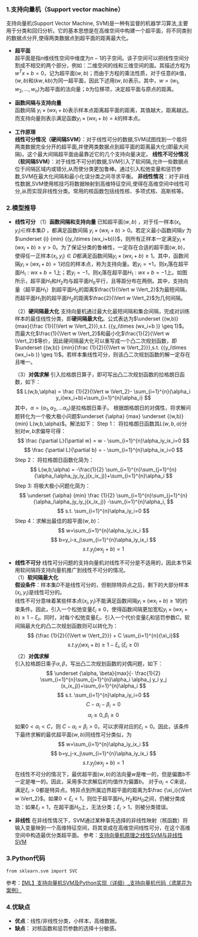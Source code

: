 ### 1.支持向量机（Support vector machine）  
支持向量机(Support Vector Machine, SVM)是一种有监督的机器学习算法,主要用于分类和回归分析。它的基本思想是在高维空间中构建一个超平面，将不同类别的数据点分开,使得两类数据点到超平面的距离最大化。  

- **超平面**  
	 超平面是指$n$维线性空间中维度为$n-1$的子空间。该子空间可以把线性空间分割成不相交的两个部分，例如：二维空间的线和三维空间的面。其描述方程为$w^Tx+b=0$，记为超平面$(w,b)$；而由于方程的乘法性质，对于任意的$k$值，$(w,b)$和$(kw,kb)$为同一超平面，因此下述用$(w,b)$表示。其中，$w=(w_1,w_2,...,w_{n})$为超平面的法向量；$b$为位移项，决定超平面与原点的距离。    
  
- **函数间隔与支持向量**  
	 函数间隔 $y_i\times(wx_i+b)$表示样本点距离超平面的距离，其值越大，距离越远。而支持向量则表示满足函数$y_i\times(wx_i+b)=k$的样本点。  

- **工作原理**   
  **线性可分情况（硬间隔SVM）**：对于线性可分的数据,SVM试图找到一个能将两类数据完全分开的超平面,并使两类数据点到超平面的距离最大化(即最大间隔)。这个最大间隔超平面由最靠近它的几个支持向量决定。 
  **线性不可分情况（软间隔SVM）**：对于线性不可分的数据,SVM引入了软间隔,允许一些数据点位于间隔区域内或错分,从而使分类更加鲁棒。通过引入松弛变量和惩罚参数,SVM在最大化间隔和最小化误分类之间寻求平衡。 
  **非线性情况**：对于非线性数据,SVM使用核技巧将数据映射到高维特征空间,使得在高维空间中线性可分,从而实现非线性分类。常用的核函数包括线性核、多项式核、高斯核等。  

### 2.模型推导
- **线性可分** 
  （1）**函数间隔和支持向量**
	 已知超平面$(w,b)$ ，对于任一样本$(x_i,y_i)$$\in$样本集$D$ ，都满足函数间隔 $y_i\times(wx_i+b)>0$。若定义最小函数间隔$\gamma$ 为$\underset {i} {min} {(y_i\times (wx_i+b))}$，则所有正样本一定满足${y_i\times (wx_i+b )} \geq \gamma >0$。为了保证分类的鲁棒性，一定存在合适的超平面$(w,b)$，使得任一正样本$(x_i,y_i)\in{D}$都满足函数间隔${y_i\times (wx_i+b )} \geq 1$。其中，函数间隔${y_i\times (wx_i+b )} = 1$对应的样本点，称为支持向量。若$y_i=+1$，则$x_i$落在超平面$H_1:wx+b=1$上；若$y_i=-1$，则$x_i$落在超平面$H_1:wx+b=-1$上。如图所示，超平面$H_1$和$H_2$均与超平面$H_0$平行，且等距分布在两侧。其中，支持向量（超平面$H_1$）到超平面$H_0$的距离$\frac{1}{\Vert w \Vert_2}$为最短间隔，而超平面$H_1$到的超平面$H_2$的距离$\frac{2}{\Vert w \Vert_2}$为几何间隔。
  
  （2）**硬间隔最大化**
	 支持向量机通过最大化最短间隔和集合间隔，完成对训练样本的最佳线性分类，即**硬间隔最大化**。公式表达为$\underset {(w,b)} {max}{\frac {1}{{\Vert w \Vert_2}}},s.t. {{y_i\times (wx_i+b )} \geq 1}$。而最大化$\frac{1}{\Vert w \Vert_2}$和最小化$\frac{1}{2}{\Vert w \Vert_2}$等价，因此硬间隔最大化可以重写成一个凸二次规划函数，即$\underset {(w,b)} {min}{\frac {1}{2}{{\Vert w \Vert_2}}},s.t. {{y_i\times (wx_i+b )} \geq 1}$。若样本集线性可分，则该凸二次规划函数的解一定存在且唯一。
  
  （3）**对偶求解**
	  引入拉格朗日算子，即可写出凸二次规划函数的拉格朗日函数，如下： 
  $$
  L(w,b,\alpha) = \frac {1}{2}{\Vert w \Vert_2}- \sum_{i=1}^{n}{\alpha_i y_i(wx_i+b)+\sum_{i=1}^{n}\alpha_i}
  $$
  其中，$\alpha=(\alpha_1,\alpha_2,...\alpha_n)$是拉格朗日乘子。 
  根据朗格朗日的对偶性，将求解问题转化为一个极大极小问题$\underset {\alpha} {max} \underset {(w,b)} {min} L(w,b,\alpha)$。解法如下： 
  Step 1： 将拉格朗日函数其$L(w,b,\alpha)$分别对$w,b$求偏导可得： 
$$
  \frac {\partial L}{\partial w} = w - \sum_{i=1}^{n}\alpha_iy_ix_i=0
$$
$$
  \frac {\partial L}{\partial b} = - \sum_{i=1}^{n}\alpha_ix_i=0
$$
  Step 2： 将拉格朗日函数化简为：  
$$
  L(w,b,\alpha) = -\frac{1}{2} \sum_{i=1}^{n}\sum_{j=1}^{n}{\alpha_i\alpha_jy_iy_j(x_ix_j)}+\sum_{i=1}^{n}\alpha_i
$$
  Step 3: 将极大极小问题化简为：  
$$
\underset {\alpha} {min} \frac {1}{2} \sum_{i=1}^{n}\sum_{j=1}^{n}{\alpha_i\alpha_jy_iy_j(x_ix_j)} -\sum_{i=1}^{n}\alpha_i,
$$
$$
s.t. \sum_{i=1}^{n}\alpha_iy_i=0
$$
  Step 4：求解出最佳的超平面$(w,b)$：  
$$
  w=\sum_{i=1}^{n}\alpha_iy_ix_i
$$
$$
b=y_i-x_j\sum_{i=1}^{n}\alpha_iy_ix_i
$$
$$
s.t.  y_j(wx_j+b)=1
$$

- **线性不可分**
	线性可分问题的支持向量机对线性不可分是不适用的，因此本节采用软间隔将支持向量机推广到线性不可分的情况。  
（1）**软间隔最大化**  
	**假设条件**：样本集$D$不是线性可分的，但剔除特异点之后，剩下的大部分样本$(x_i,y_i)$是线性可分的。  
	线性不可分意味着某些样本点$(x_i,y_i)$不能满足函数间隔${y_i\times (wx_i+b )} \geq 1$的约束条件。因此，引入一个松弛变量$\xi_i \geq0$，使得函数间隔更加宽松${y_i\times (wx_i+b )} \geq 1-\xi_i$。同时，对每个松弛变量$\xi_i$，引入一个代价变量$\xi_i$和惩罚参数$C$。软间隔最大化的凸二次规划函数则可以转化为：  
$$
{\frac {1}{2}{{\Vert w \Vert_2}}} + C \sum_{i=1}^{n}{\xi_i}$$
$$
s.t. 	{y_i(wx_i+b) \geq 1-\xi_i},({ \xi_i\geq 0})
$$
（2）**对偶求解**  
	引入拉格朗日乘子$\alpha,\beta$，写出凸二次规划函数的对偶问题，如下：  
$$
\underset {\alpha, \beta}{max}{- \frac{1}{2} \sum_{i=1}^{n}\sum_{j=1}^{n}\alpha_i \alpha_j y_i y_j (x_ix_j)}+\sum_{i=1}^{n}\alpha_i
$$
$$
s.t. \sum_{i=1}^{n}\alpha_iy_i=0
$$
$$
C-\alpha_i-\beta_i=0
$$
$$
\alpha_i \geq 0, \beta_i \geq 0
$$
如果$0 < \alpha_i < C$，则 $C − \alpha_i = \beta_i > 0$，可以求得对应的$\xi_i=0$。因此，该条件下最终求解的最优超平面$(w,b)$同线性可分类似，为
 $$
  w=\sum_{i=1}^{n}\alpha_iy_ix_i
$$
$$
b=y_j-x_j\sum_{i=1}^{n}\alpha_iy_ix_i
$$
$$
s.t.  y_j(wx_j+b)=1
$$
在线性不可分的情况下，最优超平面$(w,b)$的法向量$w$是唯一的，但是偏置$b$不一定是唯一的。因此，采用多次求解后的均值作为偏置$b$。
对于$\alpha_i =C$来说，满足$\xi_i >0$都是特异点。特异点到所属边界超平面的距离为$\frac {\xi_i}{\Vert w \Vert_2}$。如果$0<\xi_i<1$，则位于超平面$H_1,H_2$和$H_0$之间，仍被分类成功：如果$\xi_i=1$，在超平面$H_0$上，无法分类；$\xi_i>1$，则被分类错误。

- **非线性**
在非线性情况下，SVM通过某种事先选择的非线性映射（核函数）将输入变量映到一个高维特征空间，将其变成在高维空间线性可分，在这个高维空间中构造最优分类超平面。
参考：[支持向量机原理之线性SVM与非线性SVM](https://blog.csdn.net/qq_45823424/article/details/113420320)

### 3.Python代码
`from sklearn.svm import SVC`

参考：[【ML】支持向量机SVM及Python实现（详细）_支持向量机代码（鸢尾花为案例）](https://blog.csdn.net/weixin_66845445/article/details/137054240)

### 4.优缺点

- **优点**：线性/非线性分类，小样本，高维数据。
-  **缺点**： 对核函数和惩罚参数的选择十分敏感。

